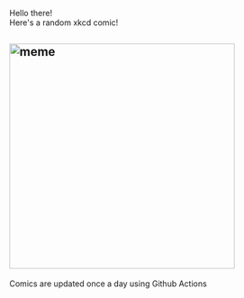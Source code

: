 Hello there! <br>Here's a random xkcd comic!<br>
## <img src="https://imgs.xkcd.com/comics/2018_cve_list.png" alt="meme" width="400"/><br>
Comics are updated once a day using Github Actions